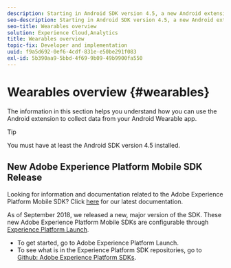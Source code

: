 ```yaml
---
description: Starting in Android SDK version 4.5, a new Android extension was added that allows you to collect data from your Android Wearable app.
seo-description: Starting in Android SDK version 4.5, a new Android extension was added that allows you to collect data from your Android Wearable app.
seo-title: Wearables overview
solution: Experience Cloud,Analytics
title: Wearables overview
topic-fix: Developer and implementation
uuid: f9a5d692-0ef6-4cdf-831e-e50be291f083
exl-id: 5b390aa9-5bbd-4f69-9b09-49b9900fa550
---
```

# Wearables overview {#wearables}

The information in this section helps you understand how you can use the Android extension to collect data from your Android Wearable app. 

>[!TIP]
>
>You must have at least the Android SDK version 4.5 installed.

## New Adobe Experience Platform Mobile SDK Release

Looking for information and documentation related to the Adobe Experience Platform Mobile SDK? Click [here](https://aep-sdks.gitbook.io/docs/) for our latest documentation.

As of September 2018, we released a new, major version of the SDK. These new Adobe Experience Platform Mobile SDKs are configurable through [Experience Platform Launch](https://www.adobe.com/experience-platform/launch.html).

* To get started, go to Adobe Experience Platform Launch.
* To see what is in the Experience Platform SDK repositories, go to [Github: Adobe Experience Platform SDKs](https://github.com/Adobe-Marketing-Cloud/acp-sdks).

